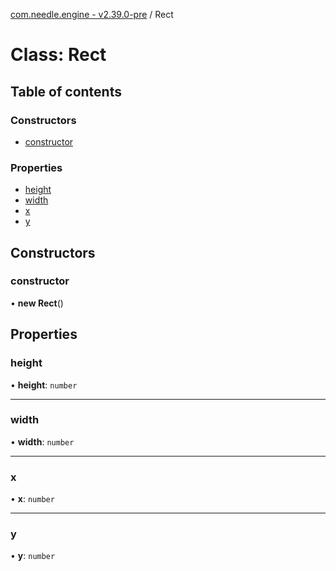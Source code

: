 [com.needle.engine - v2.39.0-pre](../README.md) / Rect

# Class: Rect

## Table of contents

### Constructors

- [constructor](Rect.md#constructor)

### Properties

- [height](Rect.md#height)
- [width](Rect.md#width)
- [x](Rect.md#x)
- [y](Rect.md#y)

## Constructors

### constructor

• **new Rect**()

## Properties

### height

• **height**: `number`

___

### width

• **width**: `number`

___

### x

• **x**: `number`

___

### y

• **y**: `number`

